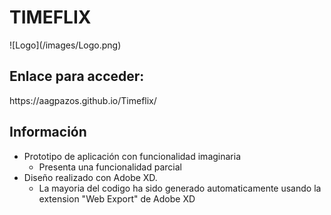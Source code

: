 <h1> TIMEFLIX </h1>
![Logo](/images/Logo.png)

<h2> Enlace para acceder: </h2>
https://aagpazos.github.io/Timeflix/

<h2> Información </h2>

* Prototipo de aplicación con funcionalidad imaginaria
  * Presenta una funcionalidad parcial
* Diseño realizado con Adobe XD. 
  * La mayoria del codigo ha sido generado automaticamente usando la extension "Web Export" de Adobe XD
